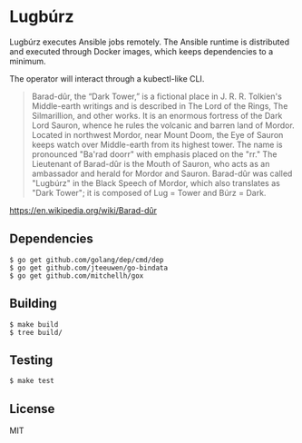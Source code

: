 # Lugbúrz

Lugbúrz executes Ansible jobs remotely.  The Ansible runtime is distributed
and executed through Docker images, which keeps dependencies to a minimum.

The operator will interact through a kubectl-like CLI.

> Barad-dûr, the “Dark Tower,” is a fictional place in J. R. R. Tolkien's
  Middle-earth writings and is described in The Lord of the Rings, The Silmarillion,
  and other works. It is an enormous fortress of the Dark Lord Sauron, whence he
  rules the volcanic and barren land of Mordor. Located in northwest Mordor, near
  Mount Doom, the Eye of Sauron keeps watch over Middle-earth from its highest tower.
  The name is pronounced "Ba'rad doorr" with emphasis placed on the "rr."  The
  Lieutenant of Barad-dûr is the Mouth of Sauron, who acts as an ambassador and
  herald for Mordor and Sauron.  Barad-dûr was called "Lugbúrz" in the Black Speech
  of Mordor, which also translates as "Dark Tower"; it is composed of Lug = Tower
  and Búrz = Dark.

https://en.wikipedia.org/wiki/Barad-dûr

## Dependencies

    $ go get github.com/golang/dep/cmd/dep
    $ go get github.com/jteeuwen/go-bindata
    $ go get github.com/mitchellh/gox

## Building

    $ make build
    $ tree build/

## Testing

    $ make test

## License

MIT
